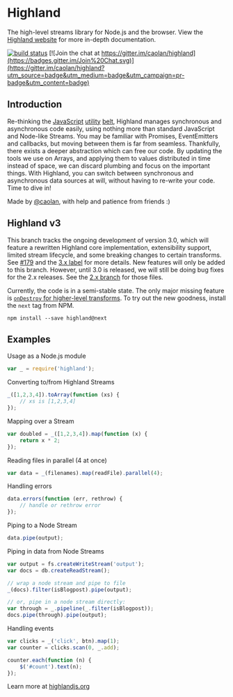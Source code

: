 # Highland

The high-level streams library for Node.js and the browser.
View the [Highland website](http://highlandjs.org) for more in-depth
documentation.

[![build status](https://secure.travis-ci.org/caolan/highland.png)](http://travis-ci.org/caolan/highland)
[![Join the chat at https://gitter.im/caolan/highland](https://badges.gitter.im/Join%20Chat.svg)](https://gitter.im/caolan/highland?utm_source=badge&utm_medium=badge&utm_campaign=pr-badge&utm_content=badge)

## Introduction

Re-thinking the [JavaScript](http://underscorejs.org)
[utility](http://lodash.com) [belt](https://github.com/caolan/async),
Highland manages synchronous and asynchronous code easily, using nothing more than
standard JavaScript and Node-like Streams.
You may be familiar with Promises, EventEmitters and callbacks, but moving
between them is far from seamless. Thankfully, there exists a deeper abstraction
which can free our code. By updating the tools we use on Arrays, and applying them
to values distributed in time instead of space, we can discard plumbing and
focus on the important things. With Highland, you can switch between
synchronous and asynchronous data sources at will, without having to
re-write your code. Time to dive in!

Made by <a href="http://twitter.com/caolan">@caolan</a>, with help and patience from friends :)

## Highland v3
This branch tracks the ongoing development of version 3.0, which will feature a
rewritten Highland core implementation, extensibility support, limited stream
lifecycle, and some breaking changes to certain transforms.  See
[#179](https://github.com/caolan/highland/issues/179) and the [3.x
label](https://github.com/caolan/highland/issues?utf8=%E2%9C%93&q=label%3A3.x%20)
for more details. New features will only be added to this branch. However,
until 3.0 is released, we will still be doing bug fixes for the 2.x releases.
See the [2.x branch](https://github.com/caolan/highland/tree/2.x) for those
files.

Currently, the code is in a semi-stable state. The only major missing feature
is [`onDestroy` for higher-level
transforms](https://github.com/caolan/highland/issues/412). To try out the new
goodness, install the `next` tag from NPM.

```
npm install --save highland@next
```


## Examples

Usage as a Node.js module

```javascript
var _ = require('highland');
```

Converting to/from Highland Streams

```javascript
_([1,2,3,4]).toArray(function (xs) {
    // xs is [1,2,3,4]
});
```

Mapping over a Stream

```javascript
var doubled = _([1,2,3,4]).map(function (x) {
    return x * 2;
});
```

Reading files in parallel (4 at once)

```javascript
var data = _(filenames).map(readFile).parallel(4);
```

Handling errors

```javascript
data.errors(function (err, rethrow) {
    // handle or rethrow error
});
```

Piping to a Node Stream

```javascript
data.pipe(output);
```

Piping in data from Node Streams

```javascript
var output = fs.createWriteStream('output');
var docs = db.createReadStream();

// wrap a node stream and pipe to file
_(docs).filter(isBlogpost).pipe(output);

// or, pipe in a node stream directly:
var through = _.pipeline(_.filter(isBlogpost));
docs.pipe(through).pipe(output);
```

Handling events

```javascript
var clicks = _('click', btn).map(1);
var counter = clicks.scan(0, _.add);

counter.each(function (n) {
    $('#count').text(n);
});
```

Learn more at [highlandjs.org](http://highlandjs.org)
